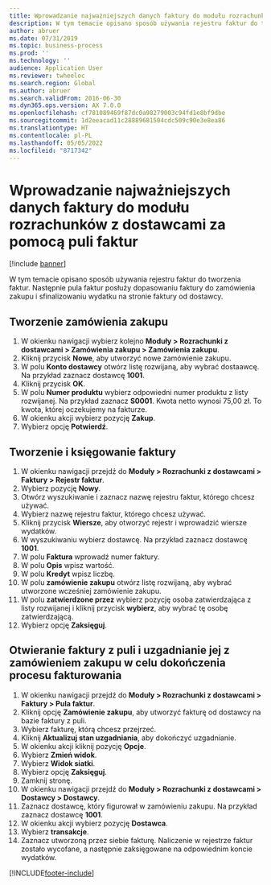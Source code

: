 ```yaml
---
title: Wprowadzanie najważniejszych danych faktury do modułu rozrachunków z dostawcami za pomocą puli faktur
description: W tym temacie opisano sposób używania rejestru faktur do tworzenia faktur.
author: abruer
ms.date: 07/31/2019
ms.topic: business-process
ms.prod: ''
ms.technology: ''
audience: Application User
ms.reviewer: twheeloc
ms.search.region: Global
ms.author: abruer
ms.search.validFrom: 2016-06-30
ms.dyn365.ops.version: AX 7.0.0
ms.openlocfilehash: cf781089469f87dc0a98279003c94fd1e8bf9dbe
ms.sourcegitcommit: 1d2eeacad11c28889681504cdc509c90e3e8ea86
ms.translationtype: HT
ms.contentlocale: pl-PL
ms.lasthandoff: 05/05/2022
ms.locfileid: "8717342"
---
```

# <a name="key-invoice-data-into-the-ap-system-using-invoice-pool"></a>Wprowadzanie najważniejszych danych faktury do modułu rozrachunków z dostawcami za pomocą puli faktur

[!include [banner](../../includes/banner.md)]

W tym temacie opisano sposób używania rejestru faktur do tworzenia faktur. Następnie pula faktur posłuży dopasowaniu faktury do zamówienia zakupu i sfinalizowaniu wydatku na stronie faktury od dostawcy.


## <a name="create-a-purchase-order"></a>Tworzenie zamówienia zakupu
1. W okienku nawigacji wybierz kolejno **Moduły > Rozrachunki z dostawcami > Zamówienia zakupu > Zamówienia zakupu**.
2. Kliknij przycisk **Nowe**, aby utworzyć nowe zamówienie zakupu.
3. W polu **Konto dostawcy** otwórz listę rozwijaną, aby wybrać dostaawcę. Na przykład zaznacz dostawcę **1001**.
4. Kliknij przycisk **OK**.
5. W polu **Numer produktu** wybierz odpowiedni numer produktu z listy rozwijanej. Na przykład zaznacz **S0001**. Kwota netto wynosi 75,00 zł.  To kwota, której oczekujemy na fakturze.  
6. W okienku akcji wybierz pozycję **Zakup**.
7. Wybierz opcję **Potwierdź**.

## <a name="create-and-post-and-invoice"></a>Tworzenie i księgowanie faktury
1. W okienku nawigacji przejdź do **Moduły > Rozrachunki z dostawcami > Faktury > Rejestr faktur**.
2. Wybierz pozycję **Nowy**.
3. Otwórz wyszukiwanie i zaznacz nazwę rejestru faktur, którego chcesz używać.
4. Wybierz nazwę rejestru faktur, którego chcesz używać.
5. Kliknij przycisk **Wiersze**, aby otworzyć rejestr i wprowadzić wiersze wydatków.
6. W wyszukiwaniu wybierz dostawcę. Na przykład zaznacz dostawcę **1001**.
7. W polu **Faktura** wprowadź numer faktury.
8. W polu **Opis** wpisz wartość.
9. W polu **Kredyt** wpisz liczbę.
10. W polu **zamówienie zakupu** otwórz listę rozwijaną, aby wybrać utworzone wcześniej zamówienie zakupu.
11. W polu **zatwierdzone przez** wybierz pozycję osoba zatwierdzająca z listy rozwijanej i kliknij przycisk **wybierz**, aby wybrać tę osobę zatwierdzającą.
12. Wybierz opcję **Zaksięguj**.

## <a name="open-an-invoice-from-the-pool-and-match-it-to-a-purchase-order-to-complete-the-invoice-process"></a>Otwieranie faktury z puli i uzgadnianie jej z zamówieniem zakupu w celu dokończenia procesu fakturowania
1. W okienku nawigacji przejdź do **Moduły > Rozrachunki z dostawcami > Faktury > Pula faktur**.
2. Kliknij opcję **Zamówienie zakupu**, aby utworzyć fakturę od dostawcy na bazie faktury z puli.
3. Wybierz fakturę, którą chcesz przejrzeć.
4. Kliknij **Aktualizuj stan uzgadniania**, aby dokończyć uzgadnianie.
5. W okienku akcji kliknij pozycję **Opcje**.
6. Wybierz **Zmień widok**.
7. Wybierz **Widok siatki**.
8. Wybierz opcję **Zaksięguj**.
9. Zamknij stronę.
10. W okienku nawigacji przejdź do **Moduły > Rozrachunki z dostawcami > Dostawcy > Dostawcy**.
11. Zaznacz dostawcę, który figurował w zamówieniu zakupu. Na przykład zaznacz dostawcę **1001**.
12. W okienku akcji wybierz pozycję **Dostawca**.
13. Wybierz **transakcje**.
14. Zaznacz utworzoną przez siebie fakturę. Naliczenie w rejestrze faktur zostało wycofane, a następnie zaksięgowane na odpowiednim koncie wydatków.  



[!INCLUDE[footer-include](../../../includes/footer-banner.md)]

